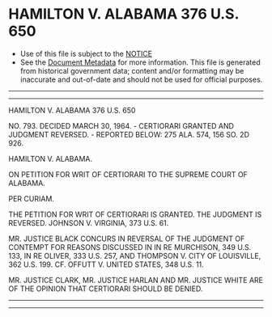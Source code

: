 ---
---

# HAMILTON V. ALABAMA 376 U.S. 650

* Use of this file is subject to the [NOTICE](https://github.com/publicdocs/notice/blob/master/NOTICE)
* See the [Document Metadata](../../../) for more information.
  This file is generated from historical government data; content and/or formatting may be inaccurate and out-of-date and should not be used for official purposes.

----------
----------

HAMILTON V. ALABAMA 376 U.S. 650

NO. 793.  DECIDED MARCH 30, 1964.  - CERTIORARI GRANTED AND JUDGMENT REVERSED.  - REPORTED BELOW:  275 ALA. 574, 156 SO. 2D 926.

HAMILTON V. ALABAMA.

ON PETITION FOR WRIT OF CERTIORARI TO THE SUPREME COURT OF ALABAMA.

PER CURIAM.

THE PETITION FOR WRIT OF CERTIORARI IS GRANTED.  THE JUDGMENT IS REVERSED.  JOHNSON V. VIRGINIA, 373 U.S. 61.

MR. JUSTICE BLACK CONCURS IN REVERSAL OF THE JUDGMENT OF CONTEMPT FOR REASONS DISCUSSED IN IN RE MURCHISON, 349 U.S. 133, IN RE OLIVER, 333 U.S. 257, AND THOMPSON V. CITY OF LOUISVILLE, 362 U.S. 199.  CF. OFFUTT V. UNITED STATES, 348 U.S. 11.

MR. JUSTICE CLARK, MR. JUSTICE HARLAN AND MR. JUSTICE WHITE ARE OF THE OPINION THAT CERTIORARI SHOULD BE DENIED.


----------
----------


